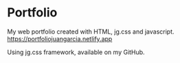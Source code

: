 # Portfolio
My web portfolio created with HTML, jg.css and javascript.
https://portfoliojuangarcia.netlify.app

Using jg.css framework, available on my GitHub.
